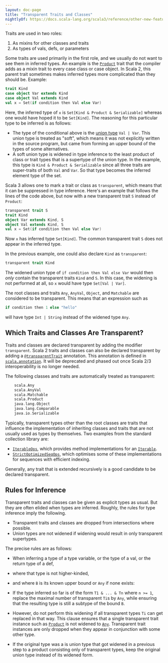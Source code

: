 ```yaml
---
layout: doc-page
title: "Transparent Traits and Classes"
nightlyOf: https://docs.scala-lang.org/scala3/reference/other-new-features/transparent-traits.html
---
```


Traits are used in two roles:

 1. As mixins for other classes and traits
 2. As types of vals, defs, or parameters

Some traits are used primarily in the first role, and we usually do not want to see them in inferred types. An example is the [`Product`](https://scala-lang.org/api/3.x/scala/Product.html) trait that the compiler adds as a mixin trait to every case class or case object. In Scala 2, this parent trait sometimes makes inferred types more complicated than they should be. Example:

```scala
trait Kind
case object Var extends Kind
case object Val extends Kind
val x = Set(if condition then Val else Var)
```

Here, the inferred type of `x` is `Set[Kind & Product & Serializable]` whereas one would have hoped it to be `Set[Kind]`. The reasoning for this particular type to be inferred is as follows:

- The type of the conditional above is the [union type](../new-types/union-types.md) `Val | Var`. This union type is treated as "soft", which means it was not explicitly written in the source program, but came from forming an upper bound of the types of
some alternatives.
- A soft union type is widened in type inference to the least product of class or trait types that is a supertype of the union type.
  In the example, this type is `Kind & Product & Serializable` since all three traits are super-traits of both `Val` and `Var`.
  So that type becomes the inferred element type of the set.

Scala 3 allows one to mark a trait or class as `transparent`, which means that it can be suppressed in type inference. Here's an example that follows the lines of the code above, but now with a new transparent trait `S` instead of `Product`:

```scala
transparent trait S
trait Kind
object Var extends Kind, S
object Val extends Kind, S
val x = Set(if condition then Val else Var)
```

Now `x` has inferred type `Set[Kind]`. The common transparent trait `S` does not
appear in the inferred type.

In the previous example, one could also declare `Kind` as `transparent`:
```scala
transparent trait Kind
```
The widened union type of `if condition then Val else Var` would then
_only_ contain the transparent traits `Kind` and `S`. In this case,
the widening is not performed at all, so `x` would have type `Set[Val | Var]`.

The root classes and traits `Any`, `AnyVal`, `Object`, and `Matchable` are
considered to be transparent. This means that an expression such
as
```scala
if condition then 1 else "hello"
```
will have type `Int | String` instead of the widened type `Any`.



## Which Traits and Classes Are Transparent?

Traits and classes are declared transparent by adding the modifier `transparent`. Scala 2 traits and classes can also be declared transparent by adding a [`@transparentTrait`](https://scala-lang.org/api/3.x/scala/annotation/transparentTrait.html) annotation. This annotation is defined in [`scala.annotation`](https://scala-lang.org/api/3.x/scala/annotation.html). It will be deprecated and phased out once Scala 2/3 interoperability is no longer needed.

The following classes and traits are automatically treated as transparent:
```scala
    scala.Any
    scala.AnyVal
    scala.Matchable
    scala.Product
    java.lang.Object
    java.lang.Comparable
    java.io.Serializable
```

Typically, transparent types other than the root classes are traits
that influence the implementation of inheriting classes and traits that are not usually used as types by themselves. Two examples from the standard collection library are:

- [`IterableOps`](https://scala-lang.org/api/3.x/scala/collection/IterableOps.html), which provides method implementations for an [`Iterable`](https://scala-lang.org/api/3.x/scala/collection/Iterable.html).
- [`StrictOptimizedSeqOps`](https://scala-lang.org/api/3.x/scala/collection/StrictOptimizedSeqOps.html), which optimises some of these implementations for sequences with efficient indexing.

Generally, any trait that is extended recursively is a good candidate to be
declared transparent.

## Rules for Inference

Transparent traits and classes can be given as explicit types as usual. But they are often elided when types are inferred. Roughly, the rules for type inference imply the following.

 - Transparent traits and classes are dropped from intersections where possible.
 - Union types are not widened if widening would result in only transparent supertypes.

The precise rules are as follows:

- When inferring a type of a type variable, or the type of a val, or the return type of a def,
- where that type is not higher-kinded,
- and where `B` is its known upper bound or `Any` if none exists:
- If the type inferred so far is of the form `T1 & ... & Tn` where
  `n >= 1`, replace the maximal number of transparent `Ti`s  by `Any`, while ensuring that
  the resulting type is still a subtype of the bound `B`.
- However, do not perform this widening if all transparent types `Ti` can get replaced in that way. This clause ensures that a single transparent trait instance such as [`Product`](https://scala-lang.org/api/3.x/scala/Product.html) is not widened to [`Any`](https://scala-lang.org/api/3.x/scala/Any.html). Transparent trait instances are only dropped when they appear in conjunction with some other type.

- If the original type was a is union type that got widened in a previous step to a product consisting only of transparent types, keep the original union type instead of its widened form.